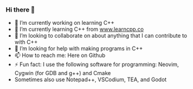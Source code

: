 ### Hi there 👋

- 🔭 I’m currently working on learning C++
- 🌱 I’m currently learning C++ from www.learncpp.co
- 👯 I’m looking to collaborate on about anything that I can contribute to with C++
- 🤔 I’m looking for help with making programs in C++
- 📫 How to reach me: Here on Github
- ⚡ Fun fact: I use the following software for programming: Neovim, Cygwin (for GDB and g++) and Cmake
-    Sometimes also use Notepad++, VSCodium, TEA, and Godot

